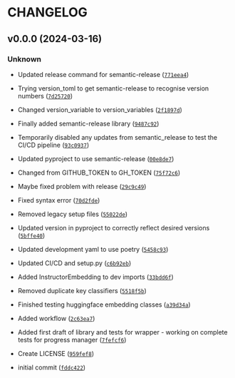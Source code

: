 # CHANGELOG



## v0.0.0 (2024-03-16)

### Unknown

* Updated release command for semantic-release ([`771eea4`](https://github.com/wrmthorne/langchain-progress/commit/771eea4d2372b24d164a7fa247c869c024fdd453))

* Trying version_toml to get semantic-release to recognise version numbers ([`7d25720`](https://github.com/wrmthorne/langchain-progress/commit/7d257207490375198b0ab8ba371ea5305f28a631))

* Changed version_variable to version_variables ([`2f1897d`](https://github.com/wrmthorne/langchain-progress/commit/2f1897da22fdefca705048487f136b6e7f2380a5))

* Finally added semantic-release library ([`9487c92`](https://github.com/wrmthorne/langchain-progress/commit/9487c92b3435511cf954d5d029b28730242f1c31))

* Temporarily disabled any updates from semantic_release to test the CI/CD pipeline ([`93c0937`](https://github.com/wrmthorne/langchain-progress/commit/93c09376f2af5babf841d8c47486d48e18491538))

* Updated pyproject to use semantic-release ([`00e8de7`](https://github.com/wrmthorne/langchain-progress/commit/00e8de7a6143b3e51ca24ee533cf1dac68a40d65))

* Changed from GITHUB_TOKEN to GH_TOKEN ([`75f72c6`](https://github.com/wrmthorne/langchain-progress/commit/75f72c6cf9e021915e09f12fb1160cee6ba7bec6))

* Maybe fixed problem with release ([`29c9c49`](https://github.com/wrmthorne/langchain-progress/commit/29c9c49ec9edce89fefe9014f2912b5a5e3af0ff))

* Fixed syntax error ([`70d2fde`](https://github.com/wrmthorne/langchain-progress/commit/70d2fde407d1bc1207ee0eabc979a6f80d95deb9))

* Removed legacy setup files ([`55022de`](https://github.com/wrmthorne/langchain-progress/commit/55022de6799c248d2fb460e2404974a37a071325))

* Updated version in pyproject to correctly reflect desired versions ([`5bffe40`](https://github.com/wrmthorne/langchain-progress/commit/5bffe403d23ef1920daed70582f898fa83168a93))

* Updated development yaml to use poetry ([`5458c93`](https://github.com/wrmthorne/langchain-progress/commit/5458c93897bbe3c43d8c3d7063691123e3f9d2e5))

* Updated CI/CD and setup.py ([`c6b92eb`](https://github.com/wrmthorne/langchain-progress/commit/c6b92ebc1f0ab641b79c32f3ffdbbca3ff4c9a35))

* Added InstructorEmbedding to dev imports ([`33bdd6f`](https://github.com/wrmthorne/langchain-progress/commit/33bdd6fe3191bbf7e4c22eea6134be839c882fb3))

* Removed duplicate key classifiers ([`5518f5b`](https://github.com/wrmthorne/langchain-progress/commit/5518f5b8af6c5213976d6edd05cfff386e8c41d2))

* Finished testing huggingface embedding classes ([`a39d34a`](https://github.com/wrmthorne/langchain-progress/commit/a39d34a8a8a090406c5fec094553f905071d3d6b))

* Added workflow ([`2c63ea7`](https://github.com/wrmthorne/langchain-progress/commit/2c63ea7dad2257b1de50f9a7384c62df8c6950a3))

* Added first draft of library and tests for wrapper - working on complete tests for progress manager ([`7fefcf6`](https://github.com/wrmthorne/langchain-progress/commit/7fefcf6bb7906d813b96fc7ade141929571ea392))

* Create LICENSE ([`959fef8`](https://github.com/wrmthorne/langchain-progress/commit/959fef80886047f7f726c7fb05abff548fc64a4d))

* initial commit ([`fddc422`](https://github.com/wrmthorne/langchain-progress/commit/fddc42225ccf5302ad4b685801dfa488e5feda83))
